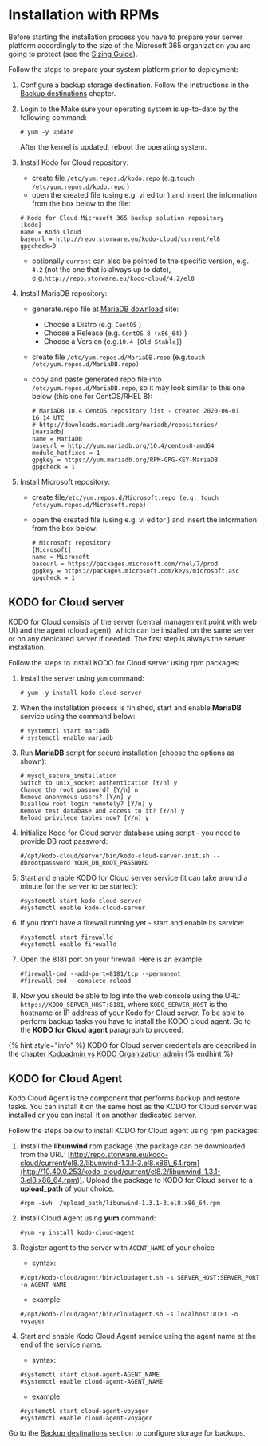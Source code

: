 # Installation with RPMs

Before starting the installation process you have to prepare your server platform accordingly to the size of the Microsoft 365 organization you are going to protect (see the [Sizing Guide](https://storware.gitbook.io/kodo-for-cloud-office365/overview/sizing-guide)).

Follow the steps to prepare your system platform prior to deployment:

1. Configure a backup storage destination. Follow the instructions in the [Backup destinations](https://storware.gitbook.io/kodo-for-cloud-office365/deployment/backup-destinations) chapter.
2.  Login to the Make sure your operating system is up-to-date by the following command:

    ```
    # yum -y update
    ```

    After the kernel is updated, reboot the operating system.
3.  Install Kodo for Cloud repository:

    * create file `/etc/yum.repos.d/kodo.repo` (e.g.`touch /etc/yum.repos.d/kodo.repo` )
    * open the created file (using e.g. vi editor ) and insert  the information from the box below to the file:

    ```
    # Kodo for Cloud Microsoft 365 backup solution repository
    [kodo]
    name = Kodo Cloud
    baseurl = http://repo.storware.eu/kodo-cloud/current/el8
    gpgcheck=0
    ```

    * optionally  `current` can also be pointed to the specific version, e.g. `4.2` (not the one that is always up to date), e.g.`http://repo.storware.eu/kodo-cloud/4.2/el8`
4. Install MariaDB repository:
   * generate.repo file at [MariaDB download](https://downloads.mariadb.org/mariadb/repositories) site:
     * Choose a Distro (e.g. `CentOS` )
     * Choose a Release (e.g. `CentOS 8 (x86_64)` )
     * &#x20;Choose a Version (e.g.`10.4 [Old Stable]`)
   * create file `/etc/yum.repos.d/MariaDB.repo` (e.g.`touch /etc/yum.repos.d/MariaDB.repo)`
   *   copy and paste generated repo file into `/etc/yum.repos.d/MariaDB.repo`, so it may  look similar to this one below (this one for CentOS/RHEL 8):

       ```
       # MariaDB 10.4 CentOS repository list - created 2020-06-01 16:14 UTC
       # http://downloads.mariadb.org/mariadb/repositories/
       [mariadb]
       name = MariaDB
       baseurl = http://yum.mariadb.org/10.4/centos8-amd64
       module_hotfixes = 1
       gpgkey = https://yum.mariadb.org/RPM-GPG-KEY-MariaDB
       gpgcheck = 1
       ```
5. Install Microsoft repository:
   * create file`/etc/yum.repos.d/Microsoft.repo (e.g. touch /etc/yum.repos.d/Microsoft.repo)`
   *   open the created file (using e.g. vi editor ) and insert  the information from the box below:

       ```
       # Microsoft repository
       [Microsoft]
       name = Microsoft
       baseurl = https://packages.microsoft.com/rhel/7/prod
       gpgkey = https://packages.microsoft.com/keys/microsoft.asc
       gpgcheck = 1
       ```

## KODO for Cloud server

KODO for Cloud consists of the server (central management point with web UI) and the agent (cloud agent), which can be installed on the same server or on any dedicated server if needed. The first step is always the server installation.

Follow the steps to install KODO for Cloud server using rpm packages:

1.  Install  the server using `yum` command:

    ```
    # yum -y install kodo-cloud-server
    ```
2.  When the installation process is finished,  start and enable **MariaDB** service using the command below:

    ```
    # systemctl start mariadb
    # systemctl enable mariadb
    ```
3.  Run **MariaDB** script for secure installation (choose the options as shown):

    ```
    # mysql_secure_installation
    Switch to unix_socket authentication [Y/n] y
    Change the root password? [Y/n] n
    Remove anonymous users? [Y/n] y
    Disallow root login remotely? [Y/n] y
    Remove test database and access to it? [Y/n] y
    Reload privilege tables now? [Y/n] y
    ```
4.  Initialize Kodo for Cloud server database using script - you need to provide DB root password:

    ```
    #/opt/kodo-cloud/server/bin/kodo-cloud-server-init.sh --dbrootpassword YOUR_DB_ROOT_PASSWORD
    ```
5.  &#x20;Start and enable KODO for Cloud server service (it can take around a minute for the server to be started):

    ```
    #systemctl start kodo-cloud-server
    #systemctl enable kodo-cloud-server
    ```
6.  If you don't have a firewall running yet - start and enable its service:

    ```
    #systemctl start firewalld
    #systemctl enable firewalld
    ```
7.  Open the 8181 port on your firewall. Here is an example:

    ```
    #firewall-cmd --add-port=8181/tcp --permanent
    #firewall-cmd --complete-reload
    ```
8. Now you should be able to log into the web console using the URL: `https://KODO_SERVER_HOST:8181`, where `KODO_SERVER_HOST` is the hostname or IP address of your Kodo for Cloud server. To be able to perform backup tasks you have to install the KODO cloud agent.  Go to the **KODO for Cloud agent** paragraph to proceed. &#x20;

{% hint style="info" %}
KODO for Cloud server credentials are described in the chapter [Kodoadmin vs KODO Organization admin](https://storware.gitbook.io/kodo-for-cloud-office365/deployment/initial-configuration/kodoadmin-vs-kodo-organization-admin)
{% endhint %}

## KODO for Cloud Agent

Kodo Cloud Agent is the component that performs backup and restore tasks. You can install it on the same host as the KODO for Cloud server was installed or you can install it on another dedicated server.        &#x20;

Follow the steps below to install KODO for Cloud agent using rpm packages:                                                                                    &#x20;

1.  Install the **libunwind** rpm package (the package can be downloaded from the URL: [http://repo.storware.eu/kodo-cloud/current/el8.2/libunwind-1.3.1-3.el8.x86\_64.rpm](http://10.40.0.253/kodo-cloud/current/el8.2/libunwind-1.3.1-3.el8.x86_64.rpm)). Upload the package to KODO for Cloud server to a **upload\_path** of your choice. &#x20;

    ```
    #rpm -ivh  /upload_path/libunwind-1.3.1-3.el8.x86_64.rpm
    ```
2.  Install Cloud Agent using **yum** command:

    ```
    #yum -y install kodo-cloud-agent
    ```
3.  Register agent to the server with `AGENT_NAME` of your choice

    * syntax:

    ```
    #/opt/kodo-cloud/agent/bin/cloudagent.sh -s SERVER_HOST:SERVER_PORT -n AGENT_NAME
    ```

    * example:

    ```
    #/opt/kodo-cloud/agent/bin/cloudagent.sh -s localhost:8181 -n voyager
    ```
4.  Start and enable Kodo Cloud Agent service using the agent name at the end of the service name.

    * syntax:

    ```
    #systemctl start cloud-agent-AGENT_NAME
    #systemctl enable cloud-agent-AGENT_NAME
    ```

    * example:

    ```
    #systemctl start cloud-agent-voyager
    #systemctl enable cloud-agent-voyager
    ```

Go to the [Backup destinations](https://storware.gitbook.io/kodo-for-cloud-office365/deployment/backup-destinations) section to configure storage for backups.
